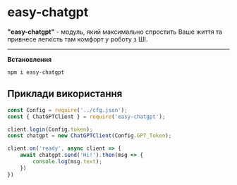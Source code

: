 # easy-chatgpt

**"easy-chatgpt"** - модуль, який максимально спростить Ваше життя та привнесе легкість там комфорт у роботу з ШІ.

---

**Встановлення**

```ssh
npm i easy-chatgpt
```

## Приклади використання
```js
const Config = require('../cfg.json');
const { ChatGPTClient } = require('easy-chatgpt');

client.login(Config.token);
const chatgpt = new ChatGPTClient(Config.GPT_Token);

client.on('ready', async client => {
    await chatgpt.send('Hi!').then(msg => {
        console.log(msg.text);
    })
})
```

